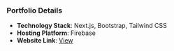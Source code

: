 ### Portfolio Details

- **Technology Stack**: Next.js, Bootstrap, Tailwind CSS
- **Hosting Platform**: Firebase
- **Website Link**: [View](https://wg-portfolio.web.app/)
